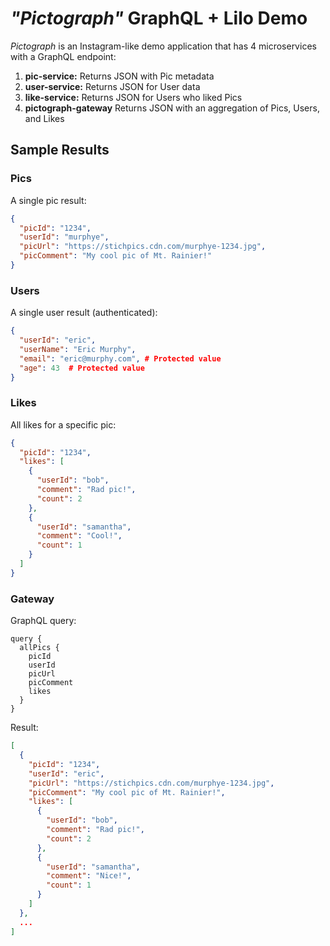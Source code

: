 # *"Pictograph"* GraphQL + Lilo Demo

*Pictograph* is an Instagram-like demo application that has 4 microservices with a GraphQL endpoint:

1. **pic-service:** Returns JSON with Pic metadata
2. **user-service:** Returns JSON for User data
3. **like-service:** Returns JSON for Users who liked Pics
4. **pictograph-gateway** Returns JSON with an aggregation of Pics, Users, and Likes

## Sample Results

### Pics

A single pic result:

```json
{
  "picId": "1234",
  "userId": "murphye",
  "picUrl": "https://stichpics.cdn.com/murphye-1234.jpg",
  "picComment": "My cool pic of Mt. Rainier!"
}
```
### Users

A single user result (authenticated):

```json
{
  "userId": "eric",
  "userName": "Eric Murphy",
  "email": "eric@murphy.com", # Protected value
  "age": 43  # Protected value
}
```

### Likes

All likes for a specific pic:

```json
{
  "picId": "1234",
  "likes": [
    {
      "userId": "bob",
      "comment": "Rad pic!",
      "count": 2
    },
    {
      "userId": "samantha",
      "comment": "Cool!",
      "count": 1
    }
  ]
}
```

### Gateway

GraphQL query:

```
query {
  allPics {
    picId
    userId
    picUrl
    picComment
    likes
  }
}  
```

Result:

```json
[
  {
    "picId": "1234",
    "userId": "eric",
    "picUrl": "https://stichpics.cdn.com/murphye-1234.jpg",
    "picComment": "My cool pic of Mt. Rainier!",
    "likes": [
      {
        "userId": "bob",
        "comment": "Rad pic!",
        "count": 2
      },
      {
        "userId": "samantha",
        "comment": "Nice!",
        "count": 1
      }
    ]
  },
  ...
]
```

